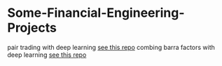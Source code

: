 # Some-Financial-Engineering-Projects

pair trading with deep learning [see this repo](https://github.com/kelciezhang/Pair-Trading-with-Deep-Learning.git)
combing barra factors with deep learning [see this repo](https://github.com/kelciezhang/Trading-with-Barra-Factors.git)
